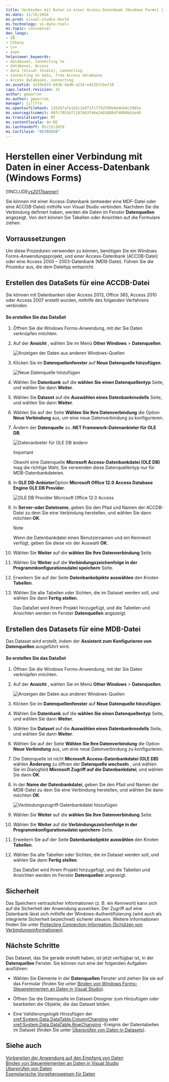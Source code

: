 ```yaml
---
title: Verbinden mit Daten in einer Access-Datenbank (Windows Forms) | Microsoft-Dokumentation
ms.date: 11/15/2016
ms.prod: visual-studio-dev14
ms.technology: vs-data-tools
ms.topic: conceptual
dev_langs:
- VB
- CSharp
- C++
- aspx
helpviewer_keywords:
- databases, connecting to
- databases, Access
- data [Visual Studio], connecting
- connecting to data, from Access databases
- Access databases, connecting
ms.assetid: 4159e815-d430-4ad0-a234-e4125fcbef18
caps.latest.revision: 32
author: gewarren
ms.author: gewarren
manager: jillfra
ms.openlocfilehash: 120297a7e1b3c1e973f1775d769ab6deb8c2902a
ms.sourcegitcommit: 08fc78516f1107b83f46e2401888df4868bb1e40
ms.translationtype: MT
ms.contentlocale: de-DE
ms.lasthandoff: 05/15/2019
ms.locfileid: "65705559"
---
```

# <a name="connect-to-data-in-an-access-database-windows-forms"></a>Herstellen einer Verbindung mit Daten in einer Access-Datenbank (Windows Forms)
[!INCLUDE[vs2017banner](../includes/vs2017banner.md)]

Sie können mit einer Access-Datenbank (entweder eine MDF-Datei oder eine ACCDB-Datei) mithilfe von Visual Studio verbinden. Nachdem Sie die Verbindung definiert haben, werden die Daten im Fenster **Datenquellen** angezeigt. Von dort können Sie Tabellen oder Ansichten auf die Formulare ziehen.  
  
## <a name="prerequisites"></a>Vorraussetzungen  
 Um diese Prozeduren verwenden zu können, benötigen Sie ein Windows Forms-Anwendungsprojekt, und einer Access-Datenbank (ACCDB-Datei) oder eine Access 2000 – 2003-Datenbank (MDB-Datei). Führen Sie die Prozedur aus, die dem Dateityp entspricht.  
  
## <a name="creating-the-dataset-for-an-accdb-file"></a>Erstellen des DataSets für eine ACCDB-Datei  
 Sie können mit Datenbanken über Access 2013, Office 365, Access 2010 oder Access 2007 erstellt wurden, mithilfe des folgenden Verfahrens verbinden.  
  
#### <a name="to-create-the-dataset"></a>So erstellen Sie das DataSet  
  
1. Öffnen Sie die Windows Forms-Anwendung, mit der Sie Daten verknüpfen möchten.  
  
2. Auf der **Ansicht** , wählen Sie im Menü **Other Windows** > **Datenquellen**.  
  
     ![Anzeigen der Daten aus anderen Windows-Quellen](../data-tools/media/viewdatasources.png "ViewDataSources")  
  
3. Klicken Sie im **Datenquellenfenster** auf **Neue Datenquelle hinzufügen**.  
  
     ![Neue Datenquelle hinzufügen](../data-tools/media/dataaddnewdatasource.png "DataAddNewDataSource")  
  
4. Wählen Sie **Datenbank** auf die **wählen Sie einen Datenquellentyp** Seite, und wählen Sie dann **Weiter**.  
  
5. Wählen Sie **Dataset** auf die **Auswählen eines Datenbankmodells** Seite, und wählen Sie dann **Weiter**.  
  
6. Wählen Sie auf der Seite **Wählen Sie Ihre Datenverbindung** die Option **Neue Verbindung** aus, um eine neue Datenverbindung zu konfigurieren.  
  
7. Ändern der **Datenquelle** zu **.NET Framework-Datenanbieter für OLE DB**.  
  
     ![Datenanbieter für OLE DB ändern](../data-tools/media/datachangedatasourceoledb.png "DataChangeDataSourceOLEDB")  
  
    > [!IMPORTANT]
    > Obwohl eine Datenquelle **Microsoft Access-Datenbankdatei (OLE DB)** mag die richtige Wahl, Sie verwenden diese Datenquellentyp nur für MDB-Datenbankdateien.  
  
8. In **OLE DB-Anbieter**Option **Microsoft Office 12.0 Access Database Engine OLE DB Provider**.  
  
     ![OLE DB Provider Microsoft Office 12.0 Access](../data-tools/media/dataoledbprovideroffice12access.png "dataOLEDBProviderOffice12Access")  
  
9. In **Server-oder Dateiname**, geben Sie den Pfad und Namen der ACCDB-Datei zu dem Sie eine Verbindung herstellen, und wählen Sie dann möchten **OK**.  
  
    > [!NOTE]
    > Wenn die Datenbankdatei einen Benutzernamen und ein Kennwort verfügt, geben Sie diese vor der Auswahl **OK**.  
  
10. Wählen Sie **Weiter** auf die **wählen Sie Ihre Datenverbindung** Seite.  
  
11. Wählen Sie **Weiter** auf die **Verbindungszeichenfolge in der Programmkonfigurationsdatei speichern** Seite.  
  
12. Erweitern Sie auf der Seite **Datenbankobjekte auswählen** den Knoten **Tabellen**.  
  
13. Wählen Sie alle Tabellen oder Sichten, die im Dataset werden soll, und wählen Sie dann **Fertig stellen**.  
  
     Das DataSet wird Ihrem Projekt hinzugefügt, und die Tabellen und Ansichten werden im Fenster **Datenquellen** angezeigt.  
  
## <a name="creating-the-dataset-for-an-mdb-file"></a>Erstellen des Datasets für eine MDB-Datei  
 Das Dataset wird erstellt, indem der **Assistent zum Konfigurieren von Datenquellen** ausgeführt wird.  
  
#### <a name="to-create-the-dataset"></a>So erstellen Sie das DataSet  
  
1. Öffnen Sie die Windows Forms-Anwendung, mit der Sie Daten verknüpfen möchten.  
  
2. Auf der **Ansicht** , wählen Sie im Menü **Other Windows** > **Datenquellen**.  
  
     ![Anzeigen der Daten aus anderen Windows-Quellen](../data-tools/media/viewdatasources.png "ViewDataSources")  
  
3. Klicken Sie im **Datenquellenfenster** auf **Neue Datenquelle hinzufügen**.  
  
4. Wählen Sie **Datenbank** auf die **wählen Sie einen Datenquellentyp** Seite, und wählen Sie dann **Weiter**.  
  
5. Wählen Sie **Dataset** auf die **Auswählen eines Datenbankmodells** Seite, und wählen Sie dann **Weiter**.  
  
6. Wählen Sie auf der Seite **Wählen Sie Ihre Datenverbindung** die Option **Neue Verbindung** aus, um eine neue Datenverbindung zu konfigurieren.  
  
7. Die Datenquelle ist nicht **Microsoft Access-Datenbankdatei (OLE DB)** wählen **Änderung** zu öffnen der **Datenquelle wechseln** , und wählen Sie im Dialogfeld **Microsoft Zugriff auf die Datenbankdatei**, und wählen Sie dann **OK**.  
  
8. In der **Name der Datenbankdatei**, geben Sie den Pfad und Namen der MDB-Datei zu dem Sie eine Verbindung herstellen, und wählen Sie dann möchten **OK**.  
  
     ![Verbindungszugriff-Datenbankdatei hinzufügen](../data-tools/media/dataaddconnectionaccessmdb.png "DataAddConnectionAccessMDB")  
  
9. Wählen Sie **Weiter** auf die **wählen Sie Ihre Datenverbindung** Seite.  
  
10. Wählen Sie **Weiter** auf die **Verbindungszeichenfolge in der Programmkonfigurationsdatei speichern** Seite.  
  
11. Erweitern Sie auf der Seite **Datenbankobjekte auswählen** den Knoten **Tabellen**.  
  
12. Wählen Sie alle Tabellen oder Sichten, die im Dataset werden soll, und wählen Sie dann **Fertig stellen**.  
  
     Das DataSet wird Ihrem Projekt hinzugefügt, und die Tabellen und Ansichten werden im Fenster **Datenquellen** angezeigt.  
  
## <a name="security"></a>Sicherheit  
 Das Speichern vertraulicher Informationen (z. B. ein Kennwort) kann sich auf die Sicherheit der Anwendung auswirken. Der Zugriff auf eine Datenbank lässt sich mithilfe der Windows-Authentifizierung (wird auch als integrierte Sicherheit bezeichnet) sicherer steuern. Weitere Informationen finden Sie unter [Protecting Connection Information (Schützen von Verbindungsinformationen)](https://msdn.microsoft.com/library/1471f580-bcd4-4046-bdaf-d2541ecda2f4).  
  
## <a name="next-steps"></a>Nächste Schritte  
 Das Dataset, das Sie gerade erstellt haben, ist jetzt verfügbar ist, in der **Datenquellen** Fenster. Sie können nun eine der folgenden Aufgaben ausführen:  
  
- Wählen Sie Elemente in der **Datenquellen** Fenster und ziehen Sie sie auf das Formular (finden Sie unter [Binden von Windows Forms-Steuerelementen an Daten in Visual Studio](../data-tools/bind-windows-forms-controls-to-data-in-visual-studio.md)).  
  
- Öffnen Sie die Datenquelle im Dataset-Designer zum Hinzufügen oder bearbeiten die Objekte, die das Dataset bilden.  
  
- Eine Validierungslogik Hinzufügen der <xref:System.Data.DataTable.ColumnChanging> oder <xref:System.Data.DataTable.RowChanging> -Ereignis der Datentabellen im Dataset (finden Sie unter [Überprüfen von Daten in Datasets](../data-tools/validate-data-in-datasets.md)).  
  
## <a name="see-also"></a>Siehe auch

 [Vorbereiten der Anwendung auf den Empfang von Daten](https://msdn.microsoft.com/library/c17bdb7e-c234-4f2f-9582-5e55c27356ad)   
 [Binden von Steuerelementen an Daten in Visual Studio](../data-tools/bind-controls-to-data-in-visual-studio.md)   
 [Überprüfen von Daten](https://msdn.microsoft.com/library/b3a9ee4e-5d4d-4411-9c56-c811f2b4ee7e)   
 [Exemplarische Vorgehensweisen für Daten](https://msdn.microsoft.com/library/15a88fb8-3bee-4962-914d-7a1f8bd40ec4)